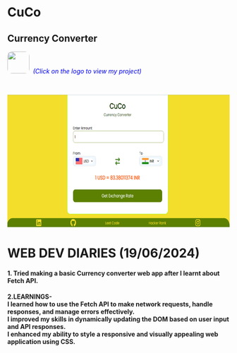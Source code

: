 # CuCo
<h2>Currency Converter </h2>

 [<img src="https://ps.w.org/currency-converter-calculator/assets/icon.svg?rev=1838182" width="50" height="50" style="border-radius: 10px;" target="_main">](https://aditiiprasad.github.io/CuCo/) <span style="color:blue">&nbsp;_(Click on the logo to view my project)_</span>

 <br>

<a href="https://aditiiprasad.github.io/CuCo"><img src="images/Screenshot 2024-06-20 011239.png" height="300" />  </a>



# WEB DEV DIARIES (19/06/2024)
<h4>
 1. Tried making a basic Currency converter web app after I learnt about Fetch API.
</h4>
 <h4>2.LEARNINGS-
 <BR>
  I learned how to use the Fetch API to make network requests, handle responses, and manage errors effectively.
  <br>
I improved my skills in dynamically updating the DOM based on user input and API responses.
<br>
I enhanced my ability to style a responsive and visually appealing web application using CSS.
 </h4>